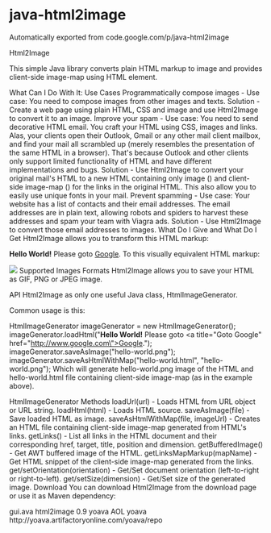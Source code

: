 # java-html2image
Automatically exported from code.google.com/p/java-html2image

Html2Image

This simple Java library converts plain HTML markup to image and provides client-side image-map using HTML <map> element.

What Can I Do With It: Use Cases
Programmatically compose images - Use case: You need to compose images from other images and texts.
Solution - Create a web page using plain HTML, CSS and image and use Html2Image to convert it to an image.
Improve your spam - Use case: You need to send decorative HTML email.
You craft your HTML using CSS, images and links.
Alas, your clients open their Outlook, Gmail or any other mail client mailbox, and find your mail all scrambled up (merely resembles the presentation of the same HTML in a browser).
That's because Outlook and other clients only support limited functionality of HTML and have different implementations and bugs.
Solution - Use Html2Image to convert your original mail's HTML to a new HTML containing only image (<img/>) and client-side image-map (<map/>) for the links in the original HTML.
This also allow you to easily use unique fonts in your mail.
Prevent spamming - Use case: Your website has a list of contacts and their email addresses.
The email addresses are in plain text, allowing robots and spiders to harvest these addresses and spam your team with Viagra ads.
Solution - Use Html2Image to convert those email addresses to images.
What Do I Give and What Do I Get
Html2Image allows you to transform this HTML markup:

<b>Hello World!</b> Please goto <a title="Goto Google" href="http://www.google.com">Google</a>.
To this visually equivalent HTML markup:

<map name="map">
<area href="http://www.google.com" coords="153,3,193,22" shape="rect" title="Goto Google">
</map>
<img border="0" usemap="#map" src="hello-world.png"/>
Supported Images Formats
Html2Image allows you to save your HTML as GIF, PNG or JPEG image.

API
Html2Image as only one useful Java class, HtmlImageGenerator.

Common usage is this:

HtmlImageGenerator imageGenerator = new HtmlImageGenerator();
imageGenerator.loadHtml("<b>Hello World!</b> Please goto <a title=\"Goto Google\" href=\"http://www.google.com\">Google</a>.");
imageGenerator.saveAsImage("hello-world.png");
imageGenerator.saveAsHtmlWithMap("hello-world.html", "hello-world.png");
Which will generate hello-world.png image of the HTML and hello-world.html file containing client-side image-map <map> (as in the example above).

HtmlImageGenerator Methods
loadUrl(url) - Loads HTML from URL object or URL string.
loadHtml(html) - Loads HTML source.
saveAsImage(file) - Save loaded HTML as image.
saveAsHtmlWithMap(file, imageUrl) - Creates an HTML file containing client-side image-map <map> generated from HTML's links.
getLinks() - List all links in the HTML document and their corresponding href, target, title, position and dimension.
getBufferedImage() - Get AWT buffered image of the HTML.
getLinksMapMarkup(mapName) - Get HTML snippet of the client-side image-map <map> generated from the links.
get/setOrientation(orientation) - Get/Set document orientation (left-to-right or right-to-left).
get/setSize(dimension) - Get/Set size of the generated image.
Download
You can download Html2Image from the download page or use it as Maven dependency:

<dependency>
   <groupId>gui.ava</groupId>
   <artifactId>html2image</artifactId>
   <version>0.9</version>
</dependency>

<repositories>
   <repository>
      <id>yoava</id>
      <name>AOL yoava</name>
      <url>http://yoava.artifactoryonline.com/yoava/repo</url>
   </repository>
</repositories>
